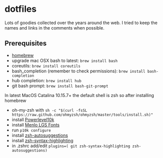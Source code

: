 # dotfiles
Lots of goodies collected over the years around the web. 
I tried to keep the names and links in the comments when possible.

## Prerequisites 
* [homebrew](https://brew.sh/) 
* upgrade mac OSX bash to latest: `brew install bash`
* coreutils: `brew install coreutils`
* bash_completion (remember to check permissions): `brew install bash-completion`
* hub completion: `brew install hub`
* git bash prompt: `brew install bash-git-prompt`

In latest MacOS Catalina 10.15.7+ the default shell is zsh so after installing homebrew
* oh-my-zsh with ```sh -c "$(curl -fsSL https://raw.github.com/ohmyzsh/ohmyzsh/master/tools/install.sh)"```
* install [Powerlevel10k](https://github.com/romkatv/powerlevel10k#oh-my-zsh)
* install [Menlo LGS Fonts](https://github.com/romkatv/powerlevel10k#meslo-nerd-font-patched-for-powerlevel10k) 
* run ```p10k configure```
* install [zsh-autosuggestions](https://github.com/zsh-users/zsh-autosuggestions/blob/master/INSTALL.md#oh-my-zsh)
* install [zsh-syntax-highlighting](https://github.com/zsh-users/zsh-syntax-highlighting/blob/master/INSTALL.md)
* in .zshrc add/edit ```plugins=( git zsh-syntax-highlighting zsh-autosuggestions)```

